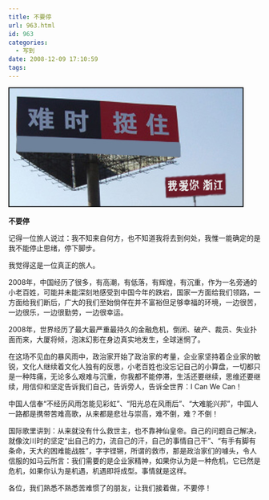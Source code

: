 ```yaml
---
title: 不要停
url: 963.html
id: 963
categories:
  - 写到
date: 2008-12-09 17:10:59
tags:
---
```


![](/images/attachments/month_0812/n20081210171123.jpg)  
  

**不要停**

  
记得一位旅人说过：我不知来自何方，也不知道我将去到何处，我惟一能确定的是我不能停止思绪，停下脚步。  
  
我觉得这是一位真正的旅人。  
  
2008年，中国经历了很多，有高潮，有低落，有辉煌，有沉重，作为一名旁通的小老百姓，可能并未能深刻地感受到中国今年的跌宕，国家一方面给我们领路，一方面给我们断后，广大的我们至始倘佯在并不富裕但足够幸福的环境，一边很苦，一边很乐，一边很勤劳，一边很幸运。  
  
2008年，世界经历了最大最严重最持久的金融危机，倒闭、破产、裁员、失业扑面而来，大厦将倾，泡沫幻影在身边真实地发生，全球迷惘了。  
  
在这场不见血的暴风雨中，政治家开始了政治家的考量，企业家坚持着企业家的敏锐，文化人继续着文化人独有的反思，小老百姓也没忘记自己的小算盘，一切都只是一种阵痛，无论多么艰难与沉重，你我都不能停滞，生活还要继续，思维还要继续，用信仰和坚定告诉我们自己，告诉旁人，告诉全世界：I Can We Can！  
  
中国人信奉“不经历风雨怎能见彩虹”、“阳光总在风雨后”、“大难能兴邦”，中国人一路都是携带苦难高歌，从来都是悲壮与崇高，难不倒，难？不倒！  
  
国际歌里讲到：从来就没有什么救世主，也不靠神仙皇帝。自己的问题自己解决，就像汶川时的坚定“出自己的力，流自己的汗，自己的事情自己干”、“有手有脚有条命，天大的困难能战胜”，字字铿锵，所谓的救市，那是政治家们的噱头，令人信服的如马云所言：我们需要的是企业家精神，如果你认为是一种危机，它已然是危机，如果你认为是机遇，机遇即将成型。事情就是这样。  
  
各位，我们熟悉不熟悉苦难惯了的朋友，让我们接着做，不要停！